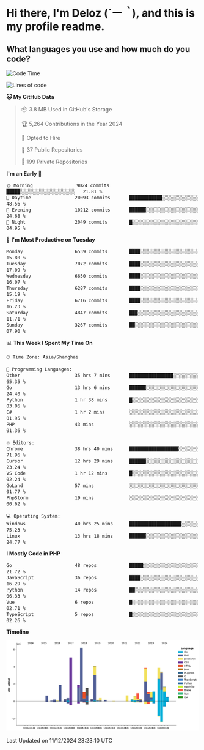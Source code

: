 # **Hi there, I'm Deloz (*´ー｀*), and this is my profile readme.**

## **What languages you use and how much do you code?**

<!--START_SECTION:waka-->
![Code Time](http://img.shields.io/badge/Code%20Time-5%2C258%20hrs%2050%20mins-blue)

![Lines of code](https://img.shields.io/badge/From%20Hello%20World%20I%27ve%20Written-43.9%20million%20lines%20of%20code-blue)

**🐱 My GitHub Data** 

> 📦 3.8 MB Used in GitHub's Storage 
 > 
> 🏆 5,264 Contributions in the Year 2024
 > 
> 💼 Opted to Hire
 > 
> 📜 37 Public Repositories 
 > 
> 🔑 199 Private Repositories 
 > 
**I'm an Early 🐤** 

```text
🌞 Morning                9024 commits        █████░░░░░░░░░░░░░░░░░░░░   21.81 % 
🌆 Daytime                20093 commits       ████████████░░░░░░░░░░░░░   48.56 % 
🌃 Evening                10212 commits       ██████░░░░░░░░░░░░░░░░░░░   24.68 % 
🌙 Night                  2049 commits        █░░░░░░░░░░░░░░░░░░░░░░░░   04.95 % 
```
📅 **I'm Most Productive on Tuesday** 

```text
Monday                   6539 commits        ████░░░░░░░░░░░░░░░░░░░░░   15.80 % 
Tuesday                  7072 commits        ████░░░░░░░░░░░░░░░░░░░░░   17.09 % 
Wednesday                6650 commits        ████░░░░░░░░░░░░░░░░░░░░░   16.07 % 
Thursday                 6287 commits        ████░░░░░░░░░░░░░░░░░░░░░   15.19 % 
Friday                   6716 commits        ████░░░░░░░░░░░░░░░░░░░░░   16.23 % 
Saturday                 4847 commits        ███░░░░░░░░░░░░░░░░░░░░░░   11.71 % 
Sunday                   3267 commits        ██░░░░░░░░░░░░░░░░░░░░░░░   07.90 % 
```


📊 **This Week I Spent My Time On** 

```text
🕑︎ Time Zone: Asia/Shanghai

💬 Programming Languages: 
Other                    35 hrs 7 mins       ████████████████░░░░░░░░░   65.35 % 
Go                       13 hrs 6 mins       ██████░░░░░░░░░░░░░░░░░░░   24.40 % 
Python                   1 hr 38 mins        █░░░░░░░░░░░░░░░░░░░░░░░░   03.06 % 
C#                       1 hr 2 mins         ░░░░░░░░░░░░░░░░░░░░░░░░░   01.95 % 
PHP                      43 mins             ░░░░░░░░░░░░░░░░░░░░░░░░░   01.36 % 

🔥 Editors: 
Chrome                   38 hrs 40 mins      ██████████████████░░░░░░░   71.96 % 
Cursor                   12 hrs 29 mins      ██████░░░░░░░░░░░░░░░░░░░   23.24 % 
VS Code                  1 hr 12 mins        █░░░░░░░░░░░░░░░░░░░░░░░░   02.24 % 
GoLand                   57 mins             ░░░░░░░░░░░░░░░░░░░░░░░░░   01.77 % 
PhpStorm                 19 mins             ░░░░░░░░░░░░░░░░░░░░░░░░░   00.62 % 

💻 Operating System: 
Windows                  40 hrs 25 mins      ███████████████████░░░░░░   75.23 % 
Linux                    13 hrs 18 mins      ██████░░░░░░░░░░░░░░░░░░░   24.77 % 
```

**I Mostly Code in PHP** 

```text
Go                       48 repos            █████░░░░░░░░░░░░░░░░░░░░   21.72 % 
JavaScript               36 repos            ████░░░░░░░░░░░░░░░░░░░░░   16.29 % 
Python                   14 repos            ██░░░░░░░░░░░░░░░░░░░░░░░   06.33 % 
Vue                      6 repos             █░░░░░░░░░░░░░░░░░░░░░░░░   02.71 % 
TypeScript               5 repos             █░░░░░░░░░░░░░░░░░░░░░░░░   02.26 % 
```



**Timeline**

![Lines of Code chart](https://raw.githubusercontent.com/deloz/deloz/main/assets/bar_graph.png)


 Last Updated on 11/12/2024 23:23:10 UTC
<!--END_SECTION:waka-->

